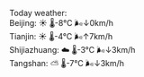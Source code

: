 Today weather:  
Beijing: ☀️   🌡️-8°C 🌬️↓0km/h  
Tianjin: ☀️   🌡️-4°C 🌬️↑7km/h  
Shijiazhuang: ☁️   🌡️-3°C 🌬️↓3km/h  
Tangshan: ⛅️  🌡️-7°C 🌬️↓3km/h  
